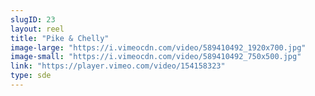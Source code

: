 ```yaml
---
slugID: 23 
layout: reel
title: "Pike & Chelly"
image-large: "https://i.vimeocdn.com/video/589410492_1920x700.jpg"
image-small: "https://i.vimeocdn.com/video/589410492_750x500.jpg"
link: "https://player.vimeo.com/video/154158323"
type: sde
---
```

